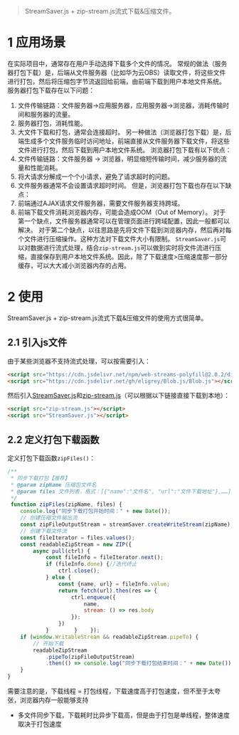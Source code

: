 > StreamSaver.js + zip-stream.js流式下载&压缩文件。
# 1 应用场景
在实际项目中，通常存在用户手动选择下载多个文件的情况。
常规的做法（服务器打包下载）是，后端从文件服务器（比如华为云OBS）读取文件，将这些文件进行打包，然后将压缩包字节流返回给前端，由前端下载到用户本地文件系统。
服务器打包下载存在以下问题：
1. 文件传输链路：文件服务器→应用服务器，应用服务器→浏览器，消耗传输时间和服务器的流量。
2. 服务器打包，消耗性能。
3. 大文件下载和打包，通常会连接超时。
另一种做法（浏览器打包下载）是，后端生成多个文件服务临时访问地址，前端直接从文件服务器下载文件，将这些文件进行打包，然后下载到用户本地文件系统。
浏览器打包下载有以下优点：
1. 文件传输链路：文件服务器 → 浏览器，明显缩短传输时间，减少服务器的流量和性能消耗。
2. 将大请求分解成一个个小请求，避免了请求超时的问题。
3. 文件服务器通常不会设置请求超时时间。
但是，浏览器打包下载也存在以下缺点：
1. 前端通过AJAX请求文件服务器，需要文件服务器支持跨域。
2. 前端下载文件消耗浏览器内存，可能会造成OOM（Out of Memory）。
对于第一个缺点，文件服务器通常可以在管理页面进行跨域配置，因此一般都可以解决。
对于第二个缺点，以往思路是先将文件下载到浏览器内存，然后再对每个文件进行压缩操作。这种方法对下载文件大小有限制。
`StreamSaver.js`可以对数据进行流式处理，结合`zip-stream.js`可以做到实时将文件流进行压缩，直接保存到用户本地文件系统。因此，除了下载速度>压缩速度那一部分缓存，可以大大减小浏览器内存的占用。
# 2 使用
StreamSaver.js + zip-stream.js流式下载&压缩文件的使用方式很简单。
## 2.1 引入js文件
由于某些浏览器不支持流式处理，可以按需要引入：
```html
<script src="https://cdn.jsdelivr.net/npm/web-streams-polyfill@2.0.2/dist/ponyfill.min.js"></script>
<script src="https://cdn.jsdelivr.net/gh/eligrey/Blob.js/Blob.js"></script>
```
然后引入[StreamSaver.js](https://cdn.jsdelivr.net/npm/streamsaver@2.0.3/StreamSaver.min.js)和[zip-stream.js](https://jimmywarting.github.io/StreamSaver.js/examples/zip-stream.js)（可以根据以下链接直接下载到本地）：
```html
<script src="zip-stream.js"></script>
<script src="StreamSaver.js"></script>
```
## 2.2 定义打包下载函数
定义打包下载函数`zipFiles()`：
```javascript
/**  
 * 同步下载打包【推荐】 
 * @param zipName 压缩包文件名  
 * @param files 文件列表，格式：[{"name":"文件名", "url":"文件下载地址"},……]  
 */
 function zipFiles(zipName, files) {  
    console.log("同步下载打包开始时间：" + new Date());  
    // 创建压缩文件输出流  
    const zipFileOutputStream = streamSaver.createWriteStream(zipName);  
    // 创建下载文件流  
    const fileIterator = files.values();  
    const readableZipStream = new ZIP({  
        async pull(ctrl) {  
            const fileInfo = fileIterator.next();  
            if (fileInfo.done) {//迭代终止  
                ctrl.close();  
            } else {  
                const {name, url} = fileInfo.value;  
                return fetch(url).then(res => {  
                    ctrl.enqueue({  
                        name,  
                        stream: () => res.body  
                    });  
                })  
            }        }    });  
    if (window.WritableStream && readableZipStream.pipeTo) {  
        // 开始下载  
        readableZipStream  
            .pipeTo(zipFileOutputStream)  
            .then(() => console.log("同步下载打包结束时间：" + new Date()));  
    }  
}
```
  需要注意的是，下载线程 = 打包线程，下载速度高于打包速度，但不至于太夸张，浏览器内存一般能够支持  
 * 多文件同步下载，下载耗时比异步下载高，但是由于打包是单线程，整体速度取决于打包速度 